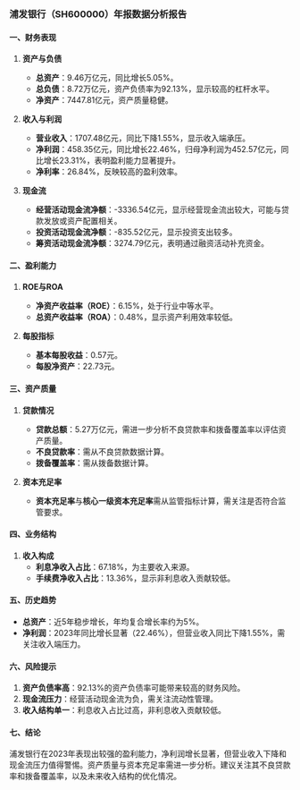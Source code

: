 ### 浦发银行（SH600000）年报数据分析报告

#### 一、财务表现
1. **资产与负债**
   - **总资产**：9.46万亿元，同比增长5.05%。
   - **总负债**：8.72万亿元，资产负债率为92.13%，显示较高的杠杆水平。
   - **净资产**：7447.81亿元，资产质量稳健。

2. **收入与利润**
   - **营业收入**：1707.48亿元，同比下降1.55%，显示收入端承压。
   - **净利润**：458.35亿元，同比增长22.46%，归母净利润为452.57亿元，同比增长23.31%，表明盈利能力显著提升。
   - **净利率**：26.84%，反映较高的盈利效率。

3. **现金流**
   - **经营活动现金流净额**：-3336.54亿元，显示经营现金流出较大，可能与贷款发放或资产配置相关。
   - **投资活动现金流净额**：-835.52亿元，显示投资支出较多。
   - **筹资活动现金流净额**：3274.79亿元，表明通过融资活动补充资金。

#### 二、盈利能力
1. **ROE与ROA**
   - **净资产收益率（ROE）**：6.15%，处于行业中等水平。
   - **总资产收益率（ROA）**：0.48%，显示资产利用效率较低。

2. **每股指标**
   - **基本每股收益**：0.57元。
   - **每股净资产**：22.73元。

#### 三、资产质量
1. **贷款情况**
   - **贷款总额**：5.27万亿元，需进一步分析不良贷款率和拨备覆盖率以评估资产质量。
   - **不良贷款率**：需从不良贷款数据计算。
   - **拨备覆盖率**：需从拨备数据计算。

2. **资本充足率**
   - **资本充足率**与**核心一级资本充足率**需从监管指标计算，需关注是否符合监管要求。

#### 四、业务结构
1. **收入构成**
   - **利息净收入占比**：67.18%，为主要收入来源。
   - **手续费净收入占比**：13.36%，显示非利息收入贡献较低。

#### 五、历史趋势
- **总资产**：近5年稳步增长，年均复合增长率约为5%。
- **净利润**：2023年同比增长显著（22.46%），但营业收入同比下降1.55%，需关注收入端压力。

#### 六、风险提示
1. **资产负债率高**：92.13%的资产负债率可能带来较高的财务风险。
2. **现金流压力**：经营活动现金流为负，需关注流动性管理。
3. **收入结构单一**：利息收入占比过高，非利息收入贡献较低。

#### 七、结论
浦发银行在2023年表现出较强的盈利能力，净利润增长显著，但营业收入下降和现金流压力值得警惕。资产质量与资本充足率需进一步分析。建议关注其不良贷款率和拨备覆盖率，以及未来收入结构的优化情况。
